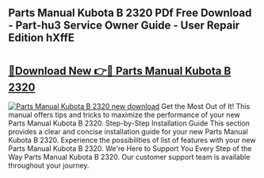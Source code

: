 ## Parts Manual Kubota B 2320 PDf Free Download - Part-hu3 Service Owner Guide - User Repair Edition hXffE

# <h2><a href="http://bc71378.oget.top/?id=Parts+Manual+Kubota+B+2320">🔗Download New 👉🔴 Parts Manual Kubota B 2320</a></h2>

[![Parts Manual Kubota B 2320 new download](https://i.imgur.com/5g1atiW.png)](http://bc71378.oget.top/?id=Parts+Manual+Kubota+B+2320)
Get the Most Out of It! This manual offers tips and tricks to maximize the performance of your new Parts Manual Kubota B 2320. Step-by-Step Installation Guide This section provides a clear and concise installation guide for your new Parts Manual Kubota B 2320. Experience the possibilities of list of features with your new Parts Manual Kubota B 2320. We're Here to Support You Every Step of the Way Parts Manual Kubota B 2320. Our customer support team is available throughout your journey.

